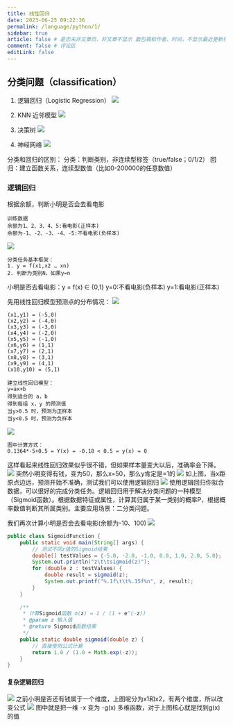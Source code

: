 ```yaml
---
title: 线性回归
date: 2023-06-25 09:22:36
permalink: /language/python/1/
sidebar: true
article: false # 是否未非文章页，非文章不显示 面包屑和作者、时间，不显示最近更新栏，不会参与到最近更新文章的数据计算中
comment: false # 评论区
editLink: false
---
```



## 分类问题（classification）
1. 逻辑回归（Logistic Regression）
  ![](/assets/img/python/1/img_1.png)

2. KNN 近邻模型
  ![](/assets/img/python/1/img.png)

3. 决策树
   ![](/assets/img/python/1/img_2.png)

4. 神经网络
   ![](/assets/img/python/1/img_3.png)

分类和回归的区别：
分类：判断类别，非连续型标签（true/false；0/1/2）
回归：建立函数关系，连续型数值（比如0-200000的任意数值）

### 逻辑回归
根据余额，判断小明是否会去看电影
```text
训练数据
余额为1、2、3、4、5:看电影(正样本)
余额为-1、-2、-3、-4、-5:不看电影(负样本)
```
![](/assets/img/python/1/img_4.png)
```text
分类任务基本框架：
1. y = f(x1,x2 … xn) 
2. 判断为类别N，如果y=n
```
小明是否去看电影：y = f(x) ∈ {0,1}
y=0:不看电影(负样本)
y=1:看电影(正样本)

先用线性回归模型预测点的分布情况：
![](/assets/img/python/1/img_5.png)
```text
(x1,y1) = (-5,0)
(x2,y2) = (-4,0)
(x3,y3) = (-3,0)
(x4,y4) = (-2,0)
(x5,y5) = (-1,0)
(x6,y6) = (1,1)
(x7,y7) = (2,1)
(x8,y8) = (3,1)
(x9,y9) = (4,1)
(x10,y10) = (5,1)

建立线性回归模型：
y=ax+b
得到适合的 a，b
得到每组 x，y 的预测值
当y>0.5 时，预测为正样本
当y<0.5 时，预测为负样本
```
![](/assets/img/python/1/img_6.png)
```text
图中计算方式：
0.1364*-5+0.5 = Y(x) = -0.18 < 0.5 = y(x) = 0
```
这样看起来线性回归效果似乎很不错，但如果样本量变大以后，准确率会下降。
![](/assets/img/python/1/img_7.png)
突然小明变得有钱，变为50，那么x=50，那么y肯定是=1的
![](/assets/img/python/1/img_8.png)
如上图，当x距原点边远，预测开始不准确，测试我们可以使用逻辑回归
![](/assets/img/python/1/img_9.png)
使用逻辑回归你拟合数据，可以很好的完成分类任务。逻辑回归用于解决分类问题的一种模型（Sigmoid函数）。根据数据特征或属性，计算其归属于某一类别的概率P，根据概率数值判断其所属类别。主要应用场景：二分类问题。

我们再次计算小明是否会去看电影(余额为-10、100)
![](/assets/img/python/1/img_10.png)
```java
public class SigmoidFunction {
    public static void main(String[] args) {
        // 测试不同z值的Sigmoid结果
        double[] testValues = {-5.0, -2.0, -1.0, 0.0, 1.0, 2.0, 5.0};
        System.out.println("z\t\tsigmoid(z)");
        for (double z : testValues) {
            double result = sigmoid(z);
            System.out.printf("%.1f\t\t%.15f%n", z, result);
        }
    }
    
    /**
     * 计算Sigmoid函数 σ(z) = 1 / (1 + e^(-z))
     * @param z 输入值
     * @return Sigmoid函数结果
     */
    public static double sigmoid(double z) {
        // 直接使用公式计算
        return 1.0 / (1.0 + Math.exp(-z));
    }
}
```
#### 复杂逻辑回归
![](/assets/img/python/1/img_11.png)
之前小明是否还有钱属于一个维度，上图呢分为x1和x2，有两个维度，所以改变公式
![](/assets/img/python/1/img_12.png)
图中就是把一维 -x 变为 -g(x) 多维函数，对于上图核心就是找到g(x)的值